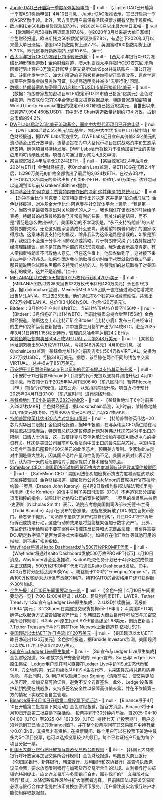 - [JupiterDAO已开启第一季度ASR奖励申领](https://x.com/jup_dao/status/1910087337620693193) - 📰 null - 【JupiterDAO已开启第一季度ASR奖励申领】4月10日消息，JupiterDAO发推表示，其已开启第一季度ASR奖励申领。此外，官方表示用户需保持活跃投票才拥有奖励申领资格。
- [欧洲斯托克50指数期货现涨超7.8%，创2020年3月以来最大单日涨幅]() - 📰 null - 【欧洲斯托克50指数期货现涨超7.8%，创2020年3月以来最大单日涨幅】金色财经报道，欧洲斯托克50指数期货现涨超7.8%，有望创下2020年3月以来最大单日涨幅，德国DAX指数期货上涨7.7%，英国富时100指数期货上涨5.23%。欧元区银行指数期货上涨10.6%。(金十)
- [西太平洋银行CEO为冻结比特币转账道歉]() - 📰 null - 【西太平洋银行CEO为冻结比特币转账道歉】金色财经报道，澳大利亚西太平洋银行CEO安东尼·米勒因银行阻止客户3万澳元转账至加密交易所CoinSpot并冻结账户一事公开道歉。该事件发生之际，澳大利亚政府正积极推进加密货币监管改革，要求主要加密平台获得金融服务许可证，以提高透明度并减少"去银行化"问题。
- [数据：特朗普家族加密项目WLFI稳定币USD1市值已接近1亿美元](https://x.com/Eljaboom/status/1909912562705265061) - 📰 null - 【数据：特朗普家族加密项目WLFI稳定币USD1市值已接近1亿美元】金色财经报道，币安联创CZ在X平台转发推文披露数据显示，特朗普家族加密项目World Liberty Financial推出的稳定币USD1市值已接近1亿美元，自推出以来已铸造77,994,460枚USD1，其中BNB Chain铸造数量达到约734 万枚，占到总市值的94.2%。
- [DWF Labs启动2.5亿美元流动基金，面向中大型代币项目已开放申请](https://x.com/DWFLabs/status/1910206136332283981) - 📰 null - 【DWF Labs启动2.5亿美元流动基金，面向中大型代币项目已开放申请】金色财经报道，据DWF Labs官方推文，DWF Labs近日宣布其价值2.5亿美元的流动基金正式开放申请。该基金旨在为中大型代币项目提供战略资本和生态系统支持，确保项目可持续发展。DWF Labs表示将致力于推动加密行业的实际应用和可持续性发展。项目方可通过官方网站d提交申请。
- [某巨鲸沉寂2.4年后清仓2024枚ETH]() - 📰 null - 【某巨鲸沉寂2.4年后清仓2024枚ETH】金色财经报道，据Onchain Lens监测，某ETHOG在沉寂2.4年后，以296万美元的价格全部售出了最后的2,024枚ETH。在过去3年中，ETHOG以1,375美元的价格出售了9,095个ETH，价值1,250万美元。该钱包可以追溯到10年前从Kraken和Bitfinex提款。
- [对冲基金比尔·阿克曼：赞赏特朗普作出的决定 这并非是“拍总统马屁”]() - 📰 null - 【对冲基金比尔·阿克曼：赞赏特朗普作出的决定 这并非是“拍总统马屁”】金色财经报道，对冲基金大佬比尔·阿克曼在社交媒体平台上表示：“我是第一个，当然也是最强烈提出对关税担忧的人之一。我也相信在该表扬的时候给予表扬。特朗普的战略最终取得了非常有利的结果。我关注的是结果，而不是“香肠是怎么做出来的”。美国政治的不幸现状是，“永不支持特朗普”的人希望特朗普失败，无论这对国家会造成什么影响。我希望特朗普和我们的国家取得成功，这意味着我支持他的倡议，除非我认为这条道路是错误的，如果是那样，我也绝不会羞于分享不同的观点或策略。对于特朗普采纳了贝森特提出的经济理性建议，而不是其政府内部的意识形态观点，我对此表示高度肯定。有人常指责特朗普不听取他人意见，但在这件事上，他显然做到了，这对接下来的四年是个好兆头。如果你因为我在他取得成功时给予祝贺就指责我拍马屁，那只能说明你试图抹黑那些支持我们总统的人。称赞我们的总统取得了对美国有利的成果，这并不是谄媚。”(金十)
- [MELANIA团队过去25天抛售672万枚代币获利420万美元](https://x.com/lookonchain/status/1910192030669791632) - 📰 null - 【MELANIA团队过去25天抛售672万枚代币获利420万美元】金色财经报道，据Lookonchain监测，Meme币MELANIA团队一直在通过流动性增减来出售MELANIA。在过去25天里，他们通过在8个钱包中增减流动性，共售出672万枚MELANIA，总价值34,168枚SOL（约合420万美元）。
- [Bitdeer：3月份挖矿产出114枚BTC，当前比特币总持仓增至1156枚](https://x.com/BitdeerOfficial/status/1909935734775292328) - 📰 null - 【Bitdeer：3月份挖矿产出114枚BTC，当前比特币总持仓增至1156枚】金色财经报道，纳斯达克上市比特币矿企Bitdeer（比特小鹿）发布三月未经审计的生产和挖矿运营更新报告，其中披露三月挖矿产出为114枚BTC，截至2025年3月31日持有1,156枚比特币，管理的总哈希率达到24.2 EH/s。
- [某鲸鱼地址割肉卖出504万枚VIRTUAL，亏损348万美元]() - 📰 null - 【某鲸鱼地址割肉卖出504万枚VIRTUAL，亏损348万美元】4月10日消息，据OnchainLens监测，某鲸鱼地址11小时前割肉卖出504万枚VIRTUAL，兑换为227万枚USDC，亏损348万美元。据悉，该巨鲸在两个不同的钱包中交易VIRTUAL，总共损失了851万美元。
- [币安将于11日暂停Filecoin(FIL)网络的代币充提以支持其网络升级]() - 📰 null - 【币安将于11日暂停Filecoin(FIL)网络的代币充提以支持其网络升级】4月10日消息，币安预计将于2025年04月11日06:00（东八区时间）暂停Filecoin（FIL）网络的代币充值、提现业务，以支持其网络升级。项目方将于预计2025年04月11日07:00 （东八区时间）进行网络升级。
- [某鲸鱼地址于6小时前买入2827枚MKR](https://x.com/lookonchain/status/1910187748390302173) - 📰 null - 【某鲸鱼地址于6小时前买入2827枚MKR】金色财经报道，据Lookonchain监测，6小时前，某鲸鱼地址以1,415美元的均价，花费400万美元DAI购买了2,827枚MKR。
- [特朗普暂停英伟达H20芯片对华出口限制]() - 📰 null - 【特朗普暂停英伟达H20芯片对华出口限制】金色财经报道，据NPR报道，在与英伟达CEO黄仁勋在马阿拉歌共进晚餐后，特朗普总统决定暂停原计划对英伟达H20芯片对华出口的限制。知情人士透露，这一政策转变与英伟达承诺增加在美国AI数据中心的投资有关。H20是美国公司目前可以合法向中国出口的最先进AI芯片。中国科技公司今年首季已囤积约160亿美元的此类芯片，预期美方限制。专家称此决定对中国是重大胜利，因其国产芯片产量和性能仍不足。美国议员对此表示担忧，认为每一天的延迟都给对手国家提供了技术储备的机会。
- [SafeMoon CEO：美国司法部对加密货币执法力度减弱应该导致其案件被驳回](https://cointelegraph.com/news/safemoon-ceo-cites-doj-nixed-crypto-unit-dismiss-suit) - 📰 null - 【SafeMoon CEO：美国司法部对加密货币执法力度减弱应该导致其案件被驳回】金色财经报道，加密货币公司SafeMoon的首席执行官布拉登·约翰·卡罗尼（Braden John Karony）在4月9日致纽约联邦法院法官埃里克·科米蒂（Eric Komitee）的信中引用了美国司法部（DOJ）不再追究部分加密货币指控的指令，试图让针对他和公司的案件被驳回。 
卡罗尼的律师尼古拉斯·史密斯（Nicholas Smith）表示，法院应考虑美国副司法部长托德·布兰奇（Todd Blanche）4月7日发布的备忘录，该备忘录解散了DOJ的加密货币部门。备忘录中提到，“司法部不是数字资产的监管机构”，并且DOJ“将不再进行诉讼或执法行动，这些行动的效果是将监管框架强加于数字资产”。 
此外，布兰奇还指示检察官不要在案件中指控违反证券和大宗商品法律，当案件需要DOJ确定数字资产是否为证券或大宗商品时，如果存在电汇欺诈等其他可用的指控，则不进行相关指控。
- [Wayfinder将通过Kaito Dashboard发放500万枚PROMPT代币](https://x.com/AIWayfinder/status/1910179183570854073) - 📰 null - 【Wayfinder将通过Kaito Dashboard发放500万枚PROMPT代币】4月10日消息，Wayfinder基金会发推称，KaitoAI社交任务计划已于4月8日完成快照并正式结束，500万枚PROMPT代币将通过Kaito Dashboard发放。其中，400万枚将分配给达到90条Yaps、粉丝低于1100的“Emerging Yappers”，其余100万枚奖励未达标但有贡献的用户。持有KAITO的合资格用户还可获得额外30%加成。
- [金色午报 | 4月10日午间重要动态一览]() - 📰 null - 【金色午报 | 4月10日午间重要动态一览】7:00-12:00关键词：sUSD、现货狗狗币ETF、LAYER、Tether Treasury 
1.Sui宣布与Ledger Live原生集成； 
2.sUSD持续脱锚，现报价0.8947美元； 
3.21Shares在美国提交现货狗狗币ETF申请； 
4.美国CFTC明确停止以起诉方式监管加密资产行业； 
5.韩国五大商业银行呼吁放宽与加密交易所合作规则； 
6.Solayer原生代币LAYER最高涨至1.98美元，创历史新高； 
7.Tether Treasury于4小时前在Tron Network上新铸造10 亿枚USDT。
- [美国现货以太坊ETF昨日净流出1120万美元](https://x.com/FarsideUK/status/1910177408625373293) - 📰 null - 【美国现货以太坊ETF昨日净流出1120万美元】金色财经报道，据Farside Investors监测，美国现货以太坊ETF昨日净流出1120万美元。
- [Sui宣布与Ledger Live原生集成](https://x.com/Ledger/status/1909957032129556963) - 📰 null - 【Sui宣布与Ledger Live原生集成】金色财经报道，Sui和数字资产安全领域的Ledger宣布，Sui已与Ledger Live原生集成，Ledger用户现在可以直接在Ledger Live中访问Sui生态代币和SUI，安全地购买、发送和接收SUI和Sui生态代币，未来还将支持兑换和质押功能。 
与此同时，Sui用户可以启用Clear Signing（清晰签名），使交易更加人类可读，增加交易可验证性，避免不安全的盲签名。此外，Ledger设备保护私钥免受在线威胁，支持多签名安全性以保障高价值交易，并在不依赖第三方的情况下实现完全自主管理。
- [Binance将于4月10日开启第二批投票下架活动](https://www.binance.com/en/support/announcement/detail/562332a340474eda890417685ebbb26b) - 📰 null - 【Binance将于4月10日开启第二批投票下架活动】金色财经报道，据官方消息，Binance将于4月10日开启第二批投票下架活动。 
投票期将于30分钟内开始，自2025-04-10 04:00（UTC）至2025-04-1623:59（UTC）持续七天（“投票期”）。用户必须登录到其已验证的Binance账户，并在整个投票期间在其交易账户中持有至少0.01 BNB，其投票才有资格。在投票期间，每个用户可以在投票下架池中最多为5个项目投票，也可以选择投票较少的项目。每个已验证帐户只能为每个项目分配一票。
- [韩国五大商业银行呼吁放宽与加密交易所合作规则](https://www.theblock.co/post/350373/south-korean-banks-call-for-relaxed-crypto-partnership-rules-report) - 📰 null - 【韩国五大商业银行呼吁放宽与加密交易所合作规则】金色财经报道，韩国五大商业银行（KB国民银行、新韩银行、韩亚银行、友利银行和农协银行）高管与执政党议员会面，要求放宽限制银行与加密货币交易所合作的法规。友利银行行长郑镇完特别提出，应允许交易所与多家银行合作，而非现行的"一交易所对应一银行"模式，以降低系统性风险并扩大消费者选择。 
目前韩国法规要求交易所必须与银行合作才能提供法币兑换加密货币服务，用户需注册实名银行账户才能使用存取款服务。
